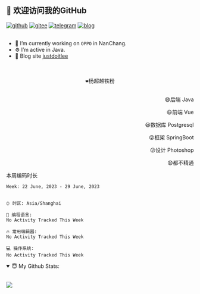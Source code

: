 <!--
**justdoitlee/justdoitlee** is a ✨ _special_ ✨ repository because its `README.md` (this file) appears on your GitHub profile.

Here are some ideas to get you started:

- 🔭 I’m currently working on ...
- 🌱 I’m currently learning ...
- 👯 I’m looking to collaborate on ...
- 🤔 I’m looking for help with ...
- 💬 Ask me about ...
- 📫 How to reach me: ...
- 😄 Pronouns: ...
- ⚡ Fun fact: ...
  -->

<h2>👋 欢迎访问我的GitHub</h2>
  <a href="https://github.com/justdoitlee"><img src="https://img.shields.io/badge/GitHub-ff79c6" alt="github"></a>
  <a href="https://gitee.com/RicardoLee"><img src="https://img.shields.io/badge/Gitee-fe7300" alt="gitee"></a>
  <a href="https://t.me/justdoitlee"><img src="https://img.shields.io/badge/telegram-green" alt="telegram"></a>
  <a href="https://justdoitlee.github.io/"><img src="https://img.shields.io/badge/blog-black" alt="blog"></a>
<br/><br/> 

- 🔭 I’m currently working on `OPPO` in NanChang.
- ⚙️ I’m active in Java.
- 👋 Blog site [justdoitlee](https://justdoitlee.github.io)


<p align="center">
<br/>
<br/>
  <samp>
      ❤️杨超越铁粉 <br/><br/>
   </samp>
</p>


<p align="right">
😄后端 Java
</p>
<p align="right">
😃前端 Vue
</p>
<p align="right">
😆数据库 Postgresql
</p>
<p align="right">
😝框架 SpringBoot
</p>
<p align="right">
😛设计 Photoshop
</p>
<p align="right">
😧都不精通
</p>

本周编码时长

<!--START_SECTION:waka-->
```text
Week: 22 June, 2023 - 29 June, 2023


⌚︎ 时区: Asia/Shanghai

💬 编程语言: 
No Activity Tracked This Week

🔥 常用编辑器: 
No Activity Tracked This Week

💻 操作系统: 
No Activity Tracked This Week

```


<!--END_SECTION:waka-->



<details open>
<summary>😇 My Github Stats:</summary>
<!-- 
<br/>
<br/>

 <a href="https://github.com/anuraghazra/github-readme-stats" title="Tops Language">
  <img align="center" src="https://github-readme-stats.vercel.app/api/top-langs/?username=justdoitlee&layout=compact" />
 </a>
--> 

<br/>
<br/>

<a href="https://github.com/justdoitlee/justdoitlee">
<img align="center" src="https://github-readme-stats.anuraghazra1.vercel.app/api?username=justdoitlee&show_icons=true" />
</a>



<br/>

